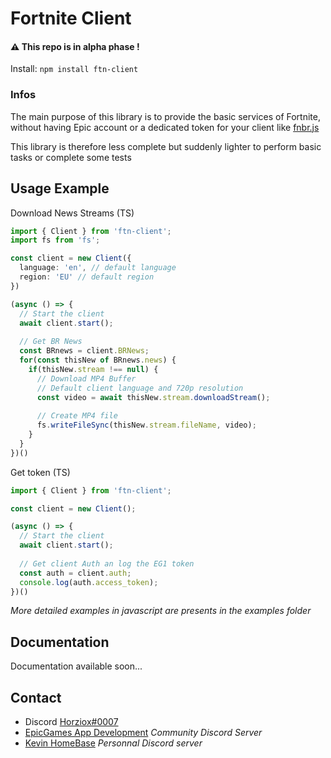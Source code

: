 # Fortnite Client

#### :warning: This repo is in alpha phase !

Install: `npm install ftn-client`

### Infos

The main purpose of this library is to provide the basic services of Fortnite, without having Epic account or a dedicated token for your client like [fnbr.js](https://github.com/fnbrjs/fnbr.js)

This library is therefore less complete but suddenly lighter to perform basic tasks or complete some tests

## Usage Example

Download News Streams (TS)
```typescript
import { Client } from 'ftn-client';
import fs from 'fs';

const client = new Client({
  language: 'en', // default language
  region: 'EU' // default region
})

(async () => {
  // Start the client
  await client.start();
  
  // Get BR News
  const BRnews = client.BRNews;
  for(const thisNew of BRnews.news) {
    if(thisNew.stream !== null) {
      // Download MP4 Buffer
      // Default client language and 720p resolution
      const video = await thisNew.stream.downloadStream();
      
      // Create MP4 file
      fs.writeFileSync(thisNew.stream.fileName, video);
    }
  }
})()
```

Get token (TS)
```typescript
import { Client } from 'ftn-client';

const client = new Client();

(async () => {
  // Start the client
  await client.start();
  
  // Get client Auth an log the EG1 token
  const auth = client.auth;
  console.log(auth.access_token);
})()
```

*More detailed examples in javascript are presents in the examples folder*

## Documentation
Documentation available soon...

## Contact
- Discord [Horziox#0007](https://discord.com/users/340212760870649866)
- [EpicGames App Development](https://discord.com/invite/j5xZ54RJvR) *Community Discord Server*
- [Kevin HomeBase](https://discord.com/invite/7XyNM4p) *Personnal Discord server*
